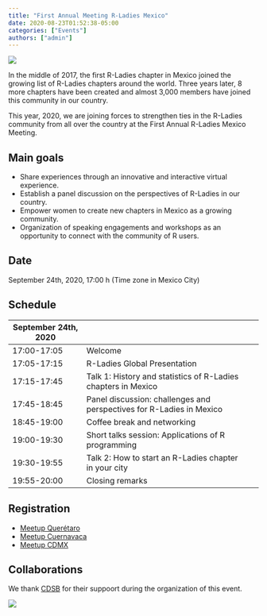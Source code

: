 ```yaml
---
title: "First Annual Meeting R-Ladies Mexico"
date: 2020-08-23T01:52:38-05:00
categories: ["Events"]
authors: ["admin"]
---
```


<img src= "https://github.com/RladiesMX/rladiesmxsource/blob/master/assets/images/rladiesmx.jpeg?raw=true" />

In the middle of 2017, the first R-Ladies chapter in Mexico joined the growing list of R-Ladies chapters around the world. Three years later, 8 more chapters have been created and almost 3,000 members have joined this community in our country. 

This year, 2020, we are joining forces to strengthen ties in the R-Ladies community from all over the country at the First Annual R-Ladies Mexico Meeting.

## Main goals

- Share experiences through an innovative and interactive virtual experience.
- Establish a panel discussion on the perspectives of R-Ladies in our country.
- Empower women to create new chapters in Mexico as a growing community. 
- Organization of speaking engagements and workshops as an opportunity to connect with the community of R users.


## Date

September 24th, 2020, 17:00 h (Time zone in Mexico City)

## Schedule

| **September 24th, 2020**  |      |      |
| ------------------ | ---------------------------------- | ----------------------------- |
| 17:00-17:05 | Welcome | |
| 17:05-17:15 | R-Ladies Global Presentation |  |
| 17:15-17:45 | Talk 1: History and statistics of R-Ladies chapters in Mexico |  |
| 17:45-18:45 | Panel discussion: challenges and perspectives for R-Ladies in Mexico |  |
| 18:45-19:00 | Coffee break and networking |  |
| 19:00-19:30 | Short talks session: Applications of R programming |  |
| 19:30-19:55 | Talk 2: How to start an R-Ladies chapter in your city |  |
| 19:55-20:00 | Closing remarks |  |

## Registration

- [Meetup Querétaro](https://www.meetup.com/es/rladies-queretaro/events/272986368/)
- [Meetup Cuernavaca](https://www.meetup.com/es/rladies-cuernavaca/events/272988331/)
- [Meetup CDMX](https://www.meetup.com/es/rladies-cdmx/events/272991189/)

## Collaborations

We thank [CDSB](comunidadbioinfo.github.io) for their suppoort during the organization of this event.


[<img src="https://github.com/ComunidadBioInfo/cdsbsource/blob/master/assets/images/logo.png?raw=true" />](http://comunidadbioinfo.github.io/)
